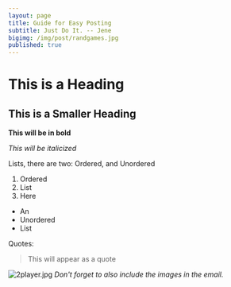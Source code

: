 ```yaml
---
layout: page
title: Guide for Easy Posting
subtitle: Just Do It. -- Jene
bigimg: /img/post/randgames.jpg
published: true
---
```



# This is a Heading
## This is a Smaller Heading

**This will be in bold**

_This will be italicized_

Lists, there are two: Ordered, and Unordered

1. Ordered
2. List
3. Here


- An
- Unordered
- List

Quotes:

> This will appear as a quote

![2player.jpg]({{site.baseurl}}/img/2player.jpg)
_Don't forget to also include the images in the email._
